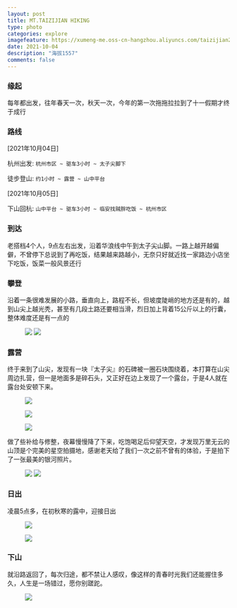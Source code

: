 ```yaml
---
layout: post
title: MT.TAIZIJIAN HIKING
type: photo
categories: explore
imagefeature: https://xumeng-me.oss-cn-hangzhou.aliyuncs.com/taizijian2021/IMG_2583.jpeg
date: 2021-10-04
description: "海拔1557"
comments: false
---
```


### 缘起

每年都出发，往年春天一次，秋天一次，今年的第一次拖拖拉拉到了十一假期才终于成行

### 路线

[2021年10月04日]

杭州出发:  ```杭州市区 ~ 驱车3小时 ~ 太子尖脚下```

徒步登山: ```约1小时 ~ 露营 ~ 山中平台``` 

[2021年10月05日]

下山回杭: ```山中平台 ~ 驱车3小时 ~ 临安找贼胖吃饭 ~ 杭州市区```


### 到达

老搭档4个人，9点左右出发，沿着华浪线中午到太子尖山脚。一路上越开越偏僻，不曾停下总说到了再吃饭，结果越来路越小，无奈只好就近找一家路边小店坐下吃饭，饭菜一般风景还行



### 攀登

沿着一条很难发展的小路，垂直向上，路程不长，但坡度陡峭的地方还是有的，越到山尖上越光秃，甚至有几段土路还要相当滑，烈日加上背着15公斤以上的行囊，整体难度还是有一点的

<figure class="half">
	<a href="https://xumeng-me.oss-cn-hangzhou.aliyuncs.com/taizijian2021/IMG_2583.jpeg"><img src="https://xumeng-me.oss-cn-hangzhou.aliyuncs.com/taizijian2021/IMG_2583.jpeg"></a>
	<a href="https://xumeng-me.oss-cn-hangzhou.aliyuncs.com/taizijian2021/IMG_4547.jpeg"><img src="https://xumeng-me.oss-cn-hangzhou.aliyuncs.com/taizijian2021/IMG_4547.jpeg"></a>
</figure>



### 露营

终于来到了山尖，发现有一块『太子尖』的石碑被一圈石块围绕着，本打算在山尖周边扎营，但一是地面多是碎石头，又正好在边上发现了一个露台，于是4人就在露台处安顿下来。

<figure>
	<a href="https://xumeng-me.oss-cn-hangzhou.aliyuncs.com/taizijian2021/IMG_4516.jpeg"><img src="https://xumeng-me.oss-cn-hangzhou.aliyuncs.com/taizijian2021/IMG_4516.jpeg"></a>
</figure>

<figure>
	<a href="https://xumeng-me.oss-cn-hangzhou.aliyuncs.com/taizijian2021/IMB_FB7lgw.GIF"><img src="https://xumeng-me.oss-cn-hangzhou.aliyuncs.com/taizijian2021/IMB_FB7lgw.GIF"></a>
</figure>

<figure>
	<a href="https://xumeng-me.oss-cn-hangzhou.aliyuncs.com/taizijian2021/IMG_4542.jpeg"><img src="https://xumeng-me.oss-cn-hangzhou.aliyuncs.com/taizijian2021/IMG_4542.jpeg"></a>
</figure>

做了些补给与修整，夜幕慢慢降了下来，吃饱喝足后仰望天空，才发现万里无云的山顶是个完美的星空拍摄地，感谢老天给了我们一次之前不曾有的体验，于是拍下了一张最美的银河照片。

<figure class="half">
	<a href="https://xumeng-me.oss-cn-hangzhou.aliyuncs.com/taizijian2021/IMG_4567.jpeg"><img src="https://xumeng-me.oss-cn-hangzhou.aliyuncs.com/taizijian2021/IMG_4567.jpeg"></a>
	<a href="https://xumeng-me.oss-cn-hangzhou.aliyuncs.com/taizijian2021/IMG_4572.jpeg"><img src="https://xumeng-me.oss-cn-hangzhou.aliyuncs.com/taizijian2021/IMG_4572.jpeg"></a>
</figure>


### 日出

凌晨5点多，在初秋寒的露中，迎接日出

<figure>
	<a href="https://xumeng-me.oss-cn-hangzhou.aliyuncs.com/taizijian2021/IMB_4oueqn.GIF"><img src="https://xumeng-me.oss-cn-hangzhou.aliyuncs.com/taizijian2021/IMB_4oueqn.GIF"></a>
</figure>


<figure>
	<a href="https://xumeng-me.oss-cn-hangzhou.aliyuncs.com/taizijian2021/IMG_4574.jpeg"><img src="https://xumeng-me.oss-cn-hangzhou.aliyuncs.com/taizijian2021/IMG_4574.jpeg"></a>
</figure>


### 下山

就沿路返回了，每次归途，都不禁让人感叹，像这样的青春时光我们还能握住多久，人生是一场错过，愿你别蹉跎。

<figure>
	<a href="https://xumeng-me.oss-cn-hangzhou.aliyuncs.com/taizijian2021/IMG_9740.jpeg"><img src="https://xumeng-me.oss-cn-hangzhou.aliyuncs.com/taizijian2021/IMG_9740.jpeg"></a>
</figure>

